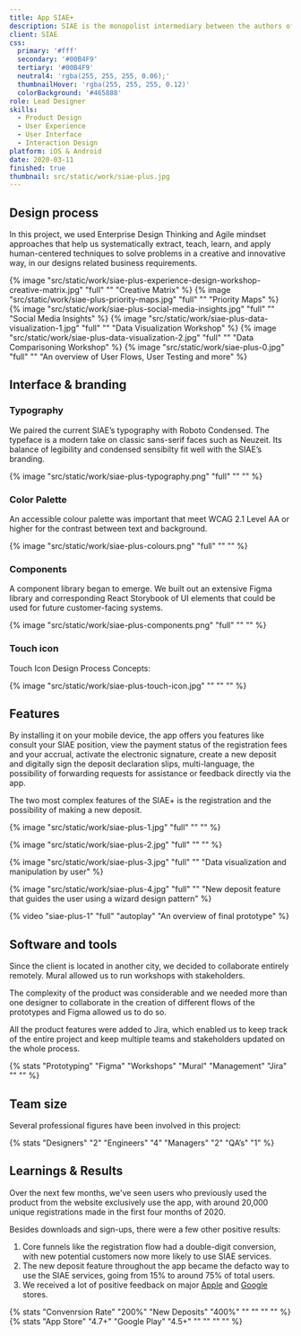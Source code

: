 ```yaml
---
title: App SIAE+
description: SIAE is the monopolist intermediary between the authors of musical tracks and consumers, managing the economic aspects and the distribution of money from royalties of Italian-copyrighted music to authors. I collaborated with them in the creation of the first app SIAE+ that supports all the major services of the company.
client: SIAE
css:
  primary: '#fff'
  secondary: '#00B4F9'
  tertiary: '#00B4F9'
  neutral4: 'rgba(255, 255, 255, 0.06);'
  thumbnailHover: 'rgba(255, 255, 255, 0.12)'
  colorBackground: '#465888'
role: Lead Designer
skills:
  - Product Design
  - User Experience
  - User Interface
  - Interaction Design
platform: iOS & Android
date: 2020-03-11
finished: true
thumbnail: src/static/work/siae-plus.jpg
---
```


## Design process

In this project, we used Enterprise Design Thinking and Agile mindset approaches that help us systematically extract, teach, learn, and apply human-centered techniques to solve problems in a creative and innovative way, in our designs related business requirements.

{% image "src/static/work/siae-plus-experience-design-workshop-creative-matrix.jpg" "full" "" "Creative Matrix" %}
{% image "src/static/work/siae-plus-priority-maps.jpg" "full" "" "Priority Maps" %}
{% image "src/static/work/siae-plus-social-media-insights.jpg" "full" "" "Social Media Insights" %}
{% image "src/static/work/siae-plus-data-visualization-1.jpg" "full" "" "Data Visualization Workshop" %}
{% image "src/static/work/siae-plus-data-visualization-2.jpg" "full" "" "Data Comparisoning Workshop" %}
{% image "src/static/work/siae-plus-0.jpg" "full" "" "An overview of User Flows, User Testing and more" %}

## Interface & branding

### Typography

We paired the current SIAE’s typography with Roboto Condensed. The typeface is a modern take on classic sans-serif faces such as Neuzeit. Its balance of legibility and condensed sensibilty fit well with the SIAE’s branding.

{% image "src/static/work/siae-plus-typography.png" "full" "" "" %}

### Color Palette

An accessible colour palette was important that meet WCAG 2.1 Level AA or higher for the contrast between text and background.

{% image "src/static/work/siae-plus-colours.png" "full" "" "" %}

### Components

A component library began to emerge. We built out an extensive Figma library and corresponding React Storybook of UI elements that could be used for future customer-facing systems.

{% image "src/static/work/siae-plus-components.png" "full" "" "" %}

### Touch icon

Touch Icon Design Process Concepts:

{% image "src/static/work/siae-plus-touch-icon.jpg" "" "" "" %}

## Features

By installing it on your mobile device, the app offers you features like consult your SIAE position, view the payment status of the registration fees and your accrual, activate the electronic signature, create a new deposit and digitally sign the deposit declaration slips, multi-language, the possibility of forwarding requests for assistance or feedback directly via the app.

The two most complex features of the SIAE+ is the registration and the possibility of making a new deposit.

{% image "src/static/work/siae-plus-1.jpg" "full" "" "" %}

{% image "src/static/work/siae-plus-2.jpg" "full" "" "" %}

{% image "src/static/work/siae-plus-3.jpg" "full" "" "Data visualization and manipulation by user" %}

{% image "src/static/work/siae-plus-4.jpg" "full" "" "New deposit feature that guides the user using a wizard design pattern" %}

{% video "siae-plus-1" "full" "autoplay" "An overview of final prototype" %}

## Software and tools

Since the client is located in another city, we decided to collaborate entirely remotely. Mural allowed us to run workshops with stakeholders.

The complexity of the product was considerable and we needed more than one designer to collaborate in the creation of different flows of the prototypes and Figma allowed us to do so. 

All the product features were added to Jira, which enabled us to keep track of the entire project and keep multiple teams and stakeholders updated on the whole process.

{% stats "Prototyping" "Figma" "Workshops" "Mural" "Management" "Jira" "" "" %}

## Team size

Several professional figures have been involved in this project:

{% stats "Designers" "2" "Engineers" "4" "Managers" "2" "QA’s" "1" %}

## Learnings & Results

Over the next few months, we've seen users who previously used the product from the website exclusively use the app, with around 20,000 unique registrations made in the first four months of 2020.

Besides downloads and sign-ups, there were a few other positive results:

1. Core funnels like the registration flow had a double-digit conversion, with new potential customers now more likely to use SIAE services.
2. The new deposit feature throughout the app became the defacto way to use the SIAE services, going from 15% to around 75% of total users.
3. We received a lot of positive feedback on major [Apple](https://apps.apple.com/it/app/siae/id1465450346) and [Google](https://play.google.com/store/apps/details?id=it.siae.autorieditori&hl=en_IE&gl=US) stores.

{% stats "Convenrsion Rate" "200%" "New Deposits" "400%" "" "" "" "" %}
{% stats "App Store" "4.7+" "Google Play" "4.5+" "" "" "" "" %}
